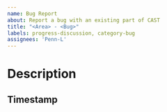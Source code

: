 ```yaml
---
name: Bug Report
about: Report a bug with an existing part of CAST
title: "<Area> - <Bug>"
labels: progress-discussion, category-bug
assignees: 'Penn-L'
---
```


# Description
<!-- A clear and concise explanation of what is not functioning correctly and the circumstances of it happening -->


## Timestamp
<!--Timestamp of the bug occuring will help if CAST is run via the server -->
